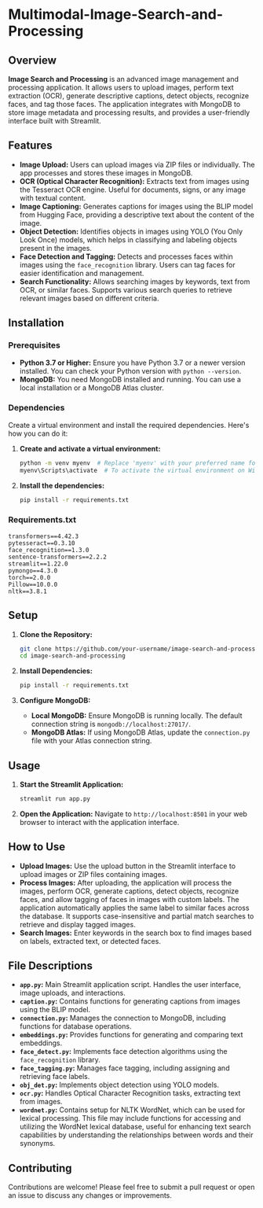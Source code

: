# Multimodal-Image-Search-and-Processing

## Overview
**Image Search and Processing** is an advanced image management and processing application. It allows users to upload images, perform text extraction (OCR), generate descriptive captions, detect objects, recognize faces, and tag those faces. The application integrates with MongoDB to store image metadata and processing results, and provides a user-friendly interface built with Streamlit.

## Features
- **Image Upload:** Users can upload images via ZIP files or individually. The app processes and stores these images in MongoDB.
- **OCR (Optical Character Recognition):** Extracts text from images using the Tesseract OCR engine. Useful for documents, signs, or any image with textual content.
- **Image Captioning:** Generates captions for images using the BLIP model from Hugging Face, providing a descriptive text about the content of the image.
- **Object Detection:** Identifies objects in images using YOLO (You Only Look Once) models, which helps in classifying and labeling objects present in the images.
- **Face Detection and Tagging:** Detects and processes faces within images using the `face_recognition` library. Users can tag faces for easier identification and management.
- **Search Functionality:** Allows searching images by keywords, text from OCR, or similar faces. Supports various search queries to retrieve relevant images based on different criteria.

## Installation

### Prerequisites
- **Python 3.7 or Higher:** Ensure you have Python 3.7 or a newer version installed. You can check your Python version with `python --version`.
- **MongoDB:** You need MongoDB installed and running. You can use a local installation or a MongoDB Atlas cluster.

### Dependencies
Create a virtual environment and install the required dependencies. Here's how you can do it:

1. **Create and activate a virtual environment:**

    ```bash
    python -m venv myenv  # Replace 'myenv' with your preferred name for the virtual environment.
    myenv\Scripts\activate  # To activate the virtual environment on Windows.
    ```

2. **Install the dependencies:**

    ```bash
    pip install -r requirements.txt
    ```

### Requirements.txt

    transformers==4.42.3
    pytesseract==0.3.10
    face_recognition==1.3.0
    sentence-transformers==2.2.2
    streamlit==1.22.0
    pymongo==4.3.0
    torch==2.0.0
    Pillow==10.0.0
    nltk==3.8.1


## Setup

1. **Clone the Repository:**
    ```bash
    git clone https://github.com/your-username/image-search-and-processing.git
    cd image-search-and-processing
    ```

2. **Install Dependencies:**
    ```bash
    pip install -r requirements.txt
    ```

3. **Configure MongoDB:**
    - **Local MongoDB:** Ensure MongoDB is running locally. The default connection string is `mongodb://localhost:27017/`.
    - **MongoDB Atlas:** If using MongoDB Atlas, update the `connection.py` file with your Atlas connection string.

## Usage

1. **Start the Streamlit Application:**
    ```bash
    streamlit run app.py
    ```

2. **Open the Application:**
    Navigate to `http://localhost:8501` in your web browser to interact with the application interface.

## How to Use

- **Upload Images:** Use the upload button in the Streamlit interface to upload images or ZIP files containing images.
- **Process Images:** After uploading, the application will process the images, perform OCR, generate captions, detect objects, recognize faces, and allow tagging of faces in images with custom labels. The application automatically applies the same label to similar faces across the database. It supports case-insensitive and partial match searches to retrieve and display tagged images.
- **Search Images:** Enter keywords in the search box to find images based on labels, extracted text, or detected faces.

## File Descriptions

- **`app.py`:** Main Streamlit application script. Handles the user interface, image uploads, and interactions.
- **`caption.py`:** Contains functions for generating captions from images using the BLIP model.
- **`connection.py`:** Manages the connection to MongoDB, including functions for database operations.
- **`embeddings.py`:** Provides functions for generating and comparing text embeddings.
- **`face_detect.py`:** Implements face detection algorithms using the `face_recognition` library.
- **`face_tagging.py`:** Manages face tagging, including assigning and retrieving face labels.
- **`obj_det.py`:** Implements object detection using YOLO models.
- **`ocr.py`:** Handles Optical Character Recognition tasks, extracting text from images.
- **`wordnet.py`:** Contains setup for NLTK WordNet, which can be used for lexical processing. This file may include functions for accessing and utilizing the WordNet lexical database, useful for enhancing text search capabilities by understanding the relationships between words and their synonyms.

## Contributing

Contributions are welcome! Please feel free to submit a pull request or open an issue to discuss any changes or improvements.





























































































































